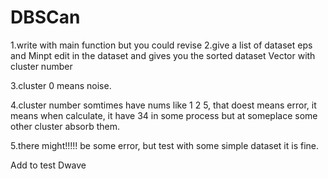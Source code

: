 # DBSCan

1.write with main function but you could revise
2.give a list of dataset eps and Minpt edit in the dataset and gives you the sorted
  dataset Vector with cluster number


3.cluster 0 means noise.


4.cluster number somtimes have nums like 1 2 5, that doest means error, it means when
  calculate, it have 34 in some process but at someplace some other cluster absorb them.


5.there might!!!!! be some error, but test with some simple dataset it is fine.



  Add to test Dwave
  
